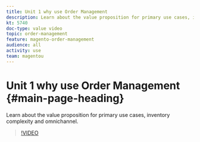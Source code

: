 ```yaml
---
title: Unit 1 why use Order Management
description: Learn about the value proposition for primary use cases, inventory complexity and omnichannel.
kt: 5740
doc-type: value video
topic: order-management
feature: magento-order-management
audience: all
activity: use
team: magentou
---
```


# Unit 1 why use Order Management {#main-page-heading}

Learn about the value proposition for primary use cases, inventory complexity and omnichannel.

>[!VIDEO](https://video.tv.adobe.com/v/35961?quality=12&learn=on)
